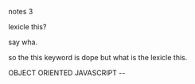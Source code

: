 notes 3

<script>

const variable_one = "permanent and global";
let var; // only within a limited scope, reassaignable and if within an isolated area is only visible in its box

var thing = "Stuff"; //considered outdated but usable. can be reassigned, and can be global, can also be used in a function call to set its value in a limited scope. PROBLEMATIC IN USE DUE TO HOISTING. - it is the highest priority item when hoisted and can throw code operations off greatly. 

console.log(typeof var);

TYPEOF is a method that will return a data type when used.

STRING INTERPOLATION AND CONCATENATION;

concatenation can be achieved "by adding" + variables  + "or defined objects" + & + "other data types" " ."

but! thats outdated and string interpolation is favored and faster. 
""TEMPLATE STRINGS""= ${ }

 `backticking 'and string interpolation ${often use} 'these odd injections here'`;

thing.length - gives length of given obj;

things.toUpperCase() - 
things.toLowerCase() - 
things.substring(0,5) starts at 0 index and pulls until the 5th index. converts to string

things.split('target') - splits an array by the target. 
example! 
const s = 'technology, computers, it, code';
console.log(s.split(' ,'))
//would take the item 's' and format it into a useable string with spaces and commas. useful somewhat.


/* multi
line comment
is held in 
these */

//Arrays 

const numbers = new Array(1,2,3,4,5);

const fruits = ['apples', 'oranges', 'pears']

these two above are both valid constructors for an array.

.push() - val to end
.unshift() - val to beginning! 
.pop() - val from end
.isarray(insertcheckableitemhere);
fruits.indexOf('oranges') - gives you the index of an item! 

// OBJECT LITERALS!!

const person = {
    firstName: 'John',
    lastName: 'Doe',
    age: 30,
    hobbies: ['this', 'that', 'the other']
}
console.log(person.hobbies[1] gives 'that')

const {firstName, lastName} = person;

//THATS NEW 

assigning variables got easier as well 

IE!

person.email = 'one@y.com' 
//now that value is held

object literals and JSON arent crazily different.

see freeformatter.com/json-formatter.html

cosnt todoJSON = JSON.stringify(todos);


.stringify is dope
JSON.stringify is interesting as well . 
// the above turns an object into json. 


for (let i = o)
using let allows us to drop the "i" after the loop.

for thing in thing - thing has to be in thing. 

for thing of thing - temp var assigned as needed. 

// HIGH ORDER ARRAY METHODS
todos.forEach(function(todo) {console.log(todo.text)
});
///FUNCTION TAKEN AS A PARAMETER, CALLBACK TAKES A VARIABLE OF EACH ITEM. 

const todoText = todo.map(function(todo) {
 return todo.text;
});

const todoText = todos.filter(function(todo) {
    return todo.isCompleted === true;
});
console.log(todoCompleted);

filter will only return the true- completed todos. 


.forEach
.map
.filter


&& - and
|| - or

turnary oprator 
shorthand for condition
const x = 10;
const color = x > 10 ? 'red' : 'blue';
// ABOVE if condition is met red if not blue. the ? makes it always valid and active with a boolean value. true is left false is right. 

<script>
//SWITCHES - evaluating 
switch(color) {
    case 'red':
        console.log('color is red');
        break;
    case 'blue':
        console.log('color is blue');
        break;
    default: 
        console.log('color is not red or blue');
       break;
};

        console.log('color is blue');

SETTING DEFAULT VALUES TO NUMS!!!!

<script>

function addNums(num1 = 1, num2 = 1) {
    return num1 + num2 
}
console.log(addNums(5,5));

ALTERNATIVE OF THE ?ABOVE WITH FAT ARROW;
<script>
const addnums = (num1 = 1, num2 = 2) => {
    num1 + num2;
}   */ this is effectively a function but the return statment is implicit. /*

todos.forEach((todo) => console.log(todo));
//simple loggin of 

    </script>

lexicle this?

say wha.

so the this keyword is dope but what is the lexicle this.

OBJECT ORIENTED JAVASCRIPT --

<script>

function Person(firstName, lastName, dob) {
    this.firstName = firstName;
    this.lastName = lastName;
    this.dob = new Date(dob);
    this.getBirthYear = function() {
        return this.getFullyear();

    }
}

const person1 = new person1('Dude', 'Mcgee', 04/03/1980);
const person1 = new person2('other', 'dude', 04/03/1980);


WHATS A PROTOTYPE? ; 
__proto__

Person.prototype.getBirthyear = function() {
    return this.dob.getFullYear();
}

Person.prototype.getFullName = funciton() {
    return `${this.firstName} ${this.lastName}`;
}

// Class

class Person {
    cosntructor(properties, ie, firstName, lastName, dob) {
        this.properties;
        this.ie;
        this.firstNAme;
        this.lastName;
        this.dob = new Date(dob);
    }
}
